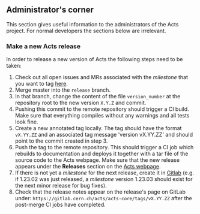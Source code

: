 ## <a name="admin-corner">Administrator's corner</a>

This section gives useful information to the administrators of the Acts
project. For normal developers the sections below are irrelevant.

### <a name="tag-release">Make a new Acts release</a>

In order to release a new version of Acts the following steps need to be taken:

1. Check out all open issues and MRs associated with the *milestone* that you want to tag
   [here](https://gitlab.cern.ch/acts/acts-core/milestones).
2. Merge master into the `release` branch.
3. In that branch, change the content of the file `version_number` at the repository
   root to the new version `X.Y.Z` and commit.
4. Pushing this commit to the remote repository should trigger a CI build. Make
   sure that everything compiles without any warnings and all tests look fine.
5. Create a new annotated tag locally. The tag should have the format
   `vX.YY.ZZ` and an associated tag message 'version vX.YY.ZZ' and should point to the
   commit created in step 3.
6. Push the tag to the remote repository. This should trigger a CI job which
   rebuilds to documentation and deploys it together with a tar file of the
   source code to the Acts webpage. Make sure that the new release appears
   under the **Releases** section on the [Acts webpage](http://acts.web.cern.ch/ACTS/).
7. If there is not yet a *milestone* for the next release, create it in 
   [Gitlab](https://gitlab.cern.ch/acts/acts-core/milestones) 
   (e.g. if 1.23.02 was just released, a *milestone* version 1.23.03 should exist
   for the next minor release for bug fixes).
8. Check that the release notes appear on the release's page on GitLab under:
   `https://gitlab.cern.ch/acts/acts-core/tags/vX.YY.ZZ` after the post-merge CI
   jobs have completed.

